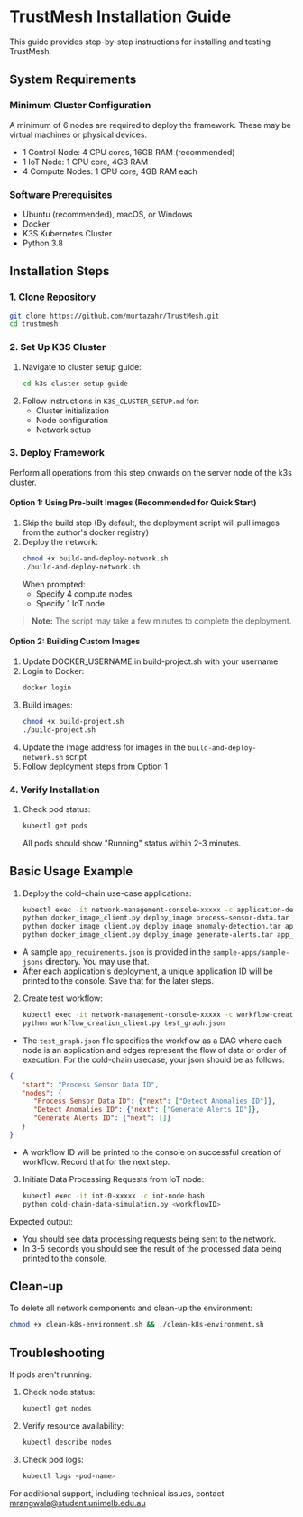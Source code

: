 # TrustMesh Installation Guide

This guide provides step-by-step instructions for installing and testing TrustMesh.

## System Requirements

### Minimum Cluster Configuration

A minimum of 6 nodes are required to deploy the framework. These may be virtual machines or physical devices.

- 1 Control Node: 4 CPU cores, 16GB RAM (recommended)
- 1 IoT Node: 1 CPU core, 4GB RAM
- 4 Compute Nodes: 1 CPU core, 4GB RAM each

### Software Prerequisites
- Ubuntu (recommended), macOS, or Windows
- Docker
- K3S Kubernetes Cluster
- Python 3.8

## Installation Steps

### 1. Clone Repository
```bash
git clone https://github.com/murtazahr/TrustMesh.git
cd trustmesh
```

### 2. Set Up K3S Cluster
1. Navigate to cluster setup guide:
   ```bash
   cd k3s-cluster-setup-guide
   ```
2. Follow instructions in `K3S_CLUSTER_SETUP.md` for:
    - Cluster initialization
    - Node configuration
    - Network setup

### 3. Deploy Framework
Perform all operations from this step onwards on the server node of the k3s cluster.

#### Option 1: Using Pre-built Images (Recommended for Quick Start)
1. Skip the build step (By default, the deployment script will pull images from the author's docker registry)
2. Deploy the network:
   ```bash
   chmod +x build-and-deploy-network.sh
   ./build-and-deploy-network.sh
   ```
   When prompted:
    - Specify 4 compute nodes
    - Specify 1 IoT node

> **Note:** The script may take a few minutes to complete the deployment.

#### Option 2: Building Custom Images
1. Update DOCKER_USERNAME in build-project.sh with your username
2. Login to Docker:
   ```bash
   docker login
   ```
3. Build images:
   ```bash
   chmod +x build-project.sh
   ./build-project.sh
   ```
4. Update the image address for images in the `build-and-deploy-network.sh` script
4. Follow deployment steps from Option 1

### 4. Verify Installation

1. Check pod status:
   ```bash
   kubectl get pods
   ```
   All pods should show "Running" status within 2-3 minutes.


## Basic Usage Example

1. Deploy the cold-chain use-case applications:
   ```bash
   kubectl exec -it network-management-console-xxxxx -c application-deployment-client bash
   python docker_image_client.py deploy_image process-sensor-data.tar app_requirements.json
   python docker_image_client.py deploy_image anomaly-detection.tar app_requirements.json
   python docker_image_client.py deploy_image generate-alerts.tar app_requirements.json
   ```

* A sample `app_requirements.json` is provided in the `sample-apps/sample-jsons` directory. You may use that.
* After each application's deployment, a unique application ID will be printed to the console. Save that for the later steps.

2. Create test workflow:
   ```bash
   kubectl exec -it network-management-console-xxxxx -c workflow-creation-client bash
   python workflow_creation_client.py test_graph.json
   ```
   
* The `test_graph.json` file specifies the workflow as a DAG where each node is an application and edges represent the flow of data or order of execution. For the cold-chain usecase, your json should be as follows:

```json
{
   "start": "Process Sensor Data ID",
   "nodes": {
      "Process Sensor Data ID": {"next": ["Detect Anomalies ID"]},
      "Detect Anomalies ID": {"next": ["Generate Alerts ID"]},
      "Generate Alerts ID": {"next": []}
   }
}
```
* A workflow ID will be printed to the console on successful creation of workflow. Record that for the next step.

3. Initiate Data Processing Requests from IoT node:
   ```bash
   kubectl exec -it iot-0-xxxxx -c iot-node bash
   python cold-chain-data-simulation.py <workflowID>
   ```

Expected output:
* You should see data processing requests being sent to the network.
* In 3-5 seconds you should see the result of the processed data being printed to the console.

## Clean-up

To delete all network components and clean-up the environment:
```bash
chmod +x clean-k8s-environment.sh && ./clean-k8s-environment.sh
```

## Troubleshooting

If pods aren't running:
1. Check node status:
   ```bash
   kubectl get nodes
   ```
2. Verify resource availability:
   ```bash
   kubectl describe nodes
   ```
3. Check pod logs:
   ```bash
   kubectl logs <pod-name>
   ```

For additional support, including technical issues, contact mrangwala@student.unimelb.edu.au